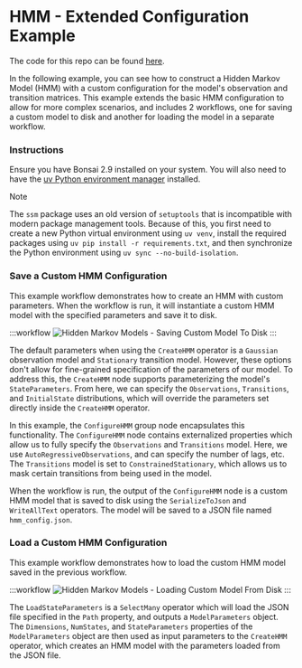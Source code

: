 # HMM - Extended Configuration Example

The code for this repo can be found [here](https://github.com/bonsai-rx/machinelearning-examples/tree/main/examples/HiddenMarkovModels/ExtendedModelConfiguration).

In the following example, you can see how to construct a Hidden Markov Model (HMM) with a custom configuration for the model's observation and transition matrices. This example extends the basic HMM configuration to allow for more complex scenarios, and includes 2 workflows, one for saving a custom model to disk and another for loading the model in a separate workflow.

### Instructions

Ensure you have Bonsai 2.9 installed on your system. You will also need to have the [uv Python environment manager](https://docs.astral.sh/uv/) installed.

> [!NOTE]
> The `ssm` package uses an old version of `setuptools` that is incompatible with modern package management tools. Because of this, you first need to create a new Python virtual environment using `uv venv`, install the required packages using `uv pip install -r requirements.txt`, and then synchronize the Python environment using `uv sync --no-build-isolation`. 

### Save a Custom HMM Configuration

This example workflow demonstrates how to create an HMM with custom parameters. When the workflow is run, it will instantiate a custom HMM model with the specified parameters and save it to disk.

:::workflow
![Hidden Markov Models - Saving Custom Model To Disk](SaveModelConfig.bonsai)
:::

The default parameters when using the `CreateHMM` operator is a `Gaussian` observation model and `Stationary` transition model. However, these options don't allow for fine-grained specification of the parameters of our model. To address this, the `CreateHMM` node supports parameterizing the model's `StateParameters`. From here, we can specify the `Observations`, `Transitions`, and `InitialState` distributions, which will override the parameters set directly inside the `CreateHMM` operator.

In this example, the `ConfigureHMM` group node encapsulates this functionality. The `ConfigureHMM` node contains externalized properties which allow us to fully specify the `Observations` and `Transitions` model. Here, we use `AutoRegressiveObservations`, and can specify the number of lags, etc. The `Transitions` model is set to `ConstrainedStationary`, which allows us to mask certain transitions from being used in the model.

When the workflow is run, the output of the `ConfigureHMM` node is a custom HMM model that is saved to disk using the `SerializeToJson` and `WriteAllText` operators. The model will be saved to a JSON file named `hmm_config.json`.

### Load a Custom HMM Configuration

This example workflow demonstrates how to load the custom HMM model saved in the previous workflow. 

:::workflow
![Hidden Markov Models - Loading Custom Model From Disk](LoadModelConfig.bonsai)
:::

The `LoadStateParameters` is a `SelectMany` operator which will load the JSON file specified in the `Path` property, and outputs a `ModelParameters` object. The `Dimensions`, `NumStates`, and `StateParameters` properties of the `ModelParameters` object are then used as input parameters to the `CreateHMM` operator, which creates an HMM model with the parameters loaded from the JSON file.